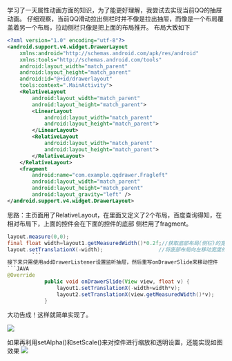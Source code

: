 学习了一天属性动画方面的知识，为了能更好理解，我尝试去实现当前QQ的抽屉动画。
仔细观察，当前QQ滑动拉出侧栏时并不像是拉出抽屉，而像是一个布局覆盖着另一个布局，拉动侧栏只像是把上面的布局推开。
布局大致如下
```xml
<?xml version="1.0" encoding="utf-8"?>
<android.support.v4.widget.DrawerLayout
    xmlns:android="http://schemas.android.com/apk/res/android"
    xmlns:tools="http://schemas.android.com/tools"
    android:layout_width="match_parent"
    android:layout_height="match_parent"
    android:id="@+id/drawerlayout"
    tools:context=".MainActivity">
    <RelativeLayout
        android:layout_width="match_parent"
        android:layout_height="match_parent">
        <LinearLayout
            android:layout_width="match_parent"
            android:layout_height="match_parent">
        </LinearLayout>
        <RelativeLayout
            android:layout_width="match_parent"
            android:layout_height="match_parent">
        </RelativeLayout>
    </RelativeLayout>
    <fragment
        android:name="com.example.qqdrawer.Fragleft"
        android:layout_width="match_parent"
        android:layout_height="match_parent"
        android:layout_gravity="left" />
</android.support.v4.widget.DrawerLayout>
```
思路：主页面用了RelativeLayout，在里面又定义了2个布局，百度查询得知，在相对布局下，上面的控件会在下面的控件的底部
侧栏用了fragment。
```JAVA
layout.measure(0,0);
final float width=layout1.getMeasuredWidth()*0.2f;//获取底部布局(侧栏)的宽度
layout.setTranslationX(-width);                  //将底部布局向左移动宽度的0.2倍
        ```
接下来只需使用addDrawerListener设置监听抽屉，然后重写onDrawerSlide来移动控件
```JAVA
@Override
            public void onDrawerSlide(View view, float v) {
                layout1.setTranslationX(-width+width*v);
                layout2.setTranslationX(view.getMeasuredWidth()*v);
            }
```


大功告成！这样就简单实现了。

![](https://github.com/Zhouyulin1220/Gobang/blob/master/qq_2.gif)


如果再利用setAlpha()和setScale()来对控件进行缩放和透明设置，还能实现如图效果
![](https://github.com/Zhouyulin1220/Gobang/blob/master/qq_1.gif)

